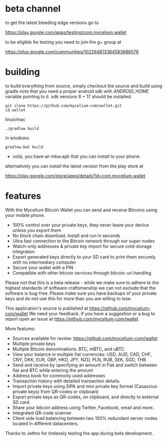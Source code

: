 beta channel
============
to get the latest bleeding edge versions go to 

https://play.google.com/apps/testing/com.mycelium.wallet

to be eligible for testing you need to join the g+ group at 

https://plus.google.com/communities/102264813364583686576

building
========

to build everything from source, simply checkout the source and build using gradle
note that you need a proper android sdk with *ANDROID_HOME* variable pointing to it.
sdk versions 8 + 17 should be installed.

    git clone https://github.com/mycelium-com/wallet.git
    cd wallet

linux/mac

    ./gradlew build

in windows: 

    gradlew.bat build

 - voila, you have an mbw.apk that you can install to your phone. 

alternatively you can install the latest version from the play store at

https://play.google.com/store/apps/details?id=com.mycelium.wallet

features 
========

With the Mycelium Bitcoin Wallet you can send and receive Bitcoins using your mobile phone.

 - 100% control over your private keys, they never leave your device unless you export them
 - No block chain download, install and run in seconds
 - Ultra fast connection to the Bitcoin network through our super nodes
 - Watch-only addresses & private key import for secure cold-storage integration
 - Export generated keys directly to your SD card to print them securely with no intermediary computer
 - Secure your wallet with a PIN
 - Compatible with other bitcoin services through bitcoin: uri handling

Please not that this is a beta release - while we make sure to adhere to the highest standards of software craftsmanship we can not exclude that the software is bug-free. Please make sure you have backups of your private keys and do not use this for more than you are willing to lose.

This application's source is published at https://github.com/mycelium-com/wallet
We need your feedback. If you have a suggestion or a bug to report open an issue at https://github.com/mycelium-com/wallet

More features:
 - Sources available for review:  https://github.com/mycelium-com/wallet
 - Multiple private keys
 - Multiple Bitcoin denominations: BTC, mBTC, and uBTC
 - View your balance in multiple fiat currencies: USD, AUD, CAD, CHF, CNY, DKK, EUR, GBP, HKD, JPY, NZD, PLN, RUB, SEK, SGD, THB
 - Send and receive by specifying an amount in Fiat and switch between fiat and BTC while entering the amount
 - Address book for commonly used addresses
 - Transaction history with detailed transaction details.
 - Import private keys using SIPA and mini private key format (Casascius private keys) from QR-codes or clipboard
 - Export private keys as QR-codes, on clipboard, and directly to external SD card.
 - Share your bitcoin address using Twitter, Facebook, email and more.
 - Integrated QR-code scanner
 - Client side load balancing between two 100% redundant server nodes located in different datacenters.

Thanks to Jethro for tirelessly testing the app during beta development.
